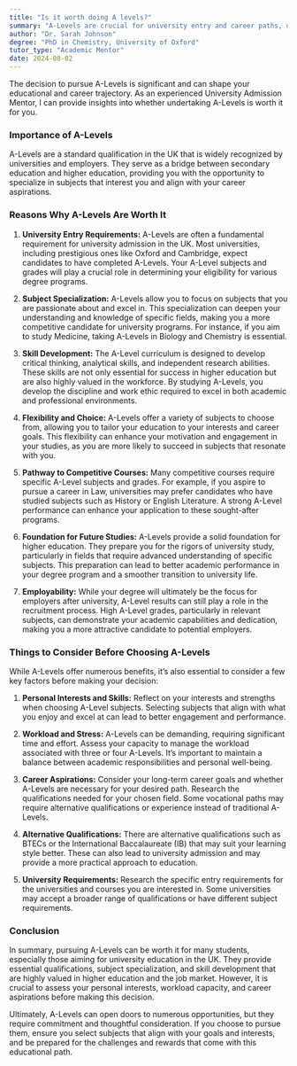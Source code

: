 ```yaml
---
title: "Is it worth doing A levels?"
summary: "A-Levels are crucial for university entry and career paths, offering specialization and recognition by employers, making them a valuable investment."
author: "Dr. Sarah Johnson"
degree: "PhD in Chemistry, University of Oxford"
tutor_type: "Academic Mentor"
date: 2024-08-02
---
```


The decision to pursue A-Levels is significant and can shape your educational and career trajectory. As an experienced University Admission Mentor, I can provide insights into whether undertaking A-Levels is worth it for you. 

### Importance of A-Levels

A-Levels are a standard qualification in the UK that is widely recognized by universities and employers. They serve as a bridge between secondary education and higher education, providing you with the opportunity to specialize in subjects that interest you and align with your career aspirations. 

### Reasons Why A-Levels Are Worth It

1. **University Entry Requirements:**
   A-Levels are often a fundamental requirement for university admission in the UK. Most universities, including prestigious ones like Oxford and Cambridge, expect candidates to have completed A-Levels. Your A-Level subjects and grades will play a crucial role in determining your eligibility for various degree programs. 

2. **Subject Specialization:**
   A-Levels allow you to focus on subjects that you are passionate about and excel in. This specialization can deepen your understanding and knowledge of specific fields, making you a more competitive candidate for university programs. For instance, if you aim to study Medicine, taking A-Levels in Biology and Chemistry is essential.

3. **Skill Development:**
   The A-Level curriculum is designed to develop critical thinking, analytical skills, and independent research abilities. These skills are not only essential for success in higher education but are also highly valued in the workforce. By studying A-Levels, you develop the discipline and work ethic required to excel in both academic and professional environments.

4. **Flexibility and Choice:**
   A-Levels offer a variety of subjects to choose from, allowing you to tailor your education to your interests and career goals. This flexibility can enhance your motivation and engagement in your studies, as you are more likely to succeed in subjects that resonate with you. 

5. **Pathway to Competitive Courses:**
   Many competitive courses require specific A-Level subjects and grades. For example, if you aspire to pursue a career in Law, universities may prefer candidates who have studied subjects such as History or English Literature. A strong A-Level performance can enhance your application to these sought-after programs.

6. **Foundation for Future Studies:**
   A-Levels provide a solid foundation for higher education. They prepare you for the rigors of university study, particularly in fields that require advanced understanding of specific subjects. This preparation can lead to better academic performance in your degree program and a smoother transition to university life.

7. **Employability:**
   While your degree will ultimately be the focus for employers after university, A-Level results can still play a role in the recruitment process. High A-Level grades, particularly in relevant subjects, can demonstrate your academic capabilities and dedication, making you a more attractive candidate to potential employers.

### Things to Consider Before Choosing A-Levels

While A-Levels offer numerous benefits, it’s also essential to consider a few key factors before making your decision:

1. **Personal Interests and Skills:**
   Reflect on your interests and strengths when choosing A-Level subjects. Selecting subjects that align with what you enjoy and excel at can lead to better engagement and performance. 

2. **Workload and Stress:**
   A-Levels can be demanding, requiring significant time and effort. Assess your capacity to manage the workload associated with three or four A-Levels. It’s important to maintain a balance between academic responsibilities and personal well-being. 

3. **Career Aspirations:**
   Consider your long-term career goals and whether A-Levels are necessary for your desired path. Research the qualifications needed for your chosen field. Some vocational paths may require alternative qualifications or experience instead of traditional A-Levels. 

4. **Alternative Qualifications:**
   There are alternative qualifications such as BTECs or the International Baccalaureate (IB) that may suit your learning style better. These can also lead to university admission and may provide a more practical approach to education. 

5. **University Requirements:**
   Research the specific entry requirements for the universities and courses you are interested in. Some universities may accept a broader range of qualifications or have different subject requirements. 

### Conclusion

In summary, pursuing A-Levels can be worth it for many students, especially those aiming for university education in the UK. They provide essential qualifications, subject specialization, and skill development that are highly valued in higher education and the job market. However, it is crucial to assess your personal interests, workload capacity, and career aspirations before making this decision.

Ultimately, A-Levels can open doors to numerous opportunities, but they require commitment and thoughtful consideration. If you choose to pursue them, ensure you select subjects that align with your goals and interests, and be prepared for the challenges and rewards that come with this educational path.
    